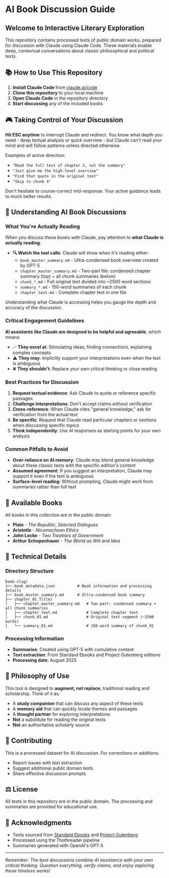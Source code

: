 # AI Book Discussion Guide

## Welcome to Interactive Literary Exploration

This repository contains processed texts of public domain works, prepared for discussion with Claude using Claude Code. These materials enable deep, contextual conversations about classic philosophical and political texts.

## 📚 How to Use This Repository

1. **Install Claude Code** from [claude.ai/code](https://claude.ai/code)
2. **Clone this repository** to your local machine
3. **Open Claude Code** in the repository directory
4. **Start discussing** any of the included books

## 🎮 Taking Control of Your Discussion

**Hit ESC anytime** to interrupt Claude and redirect. You know what depth you need - deep textual analysis or quick overview - but Claude can't read your mind and will follow patterns unless directed otherwise.

Examples of active direction:
- `"Read the full text of chapter 3, not the summary"`
- `"Just give me the high-level overview"`  
- `"Find that quote in the original text"`
- `"Skip to chunk 4"`

Don't hesitate to course-correct mid-response. Your active guidance leads to much better results.

## 🤔 Understanding AI Book Discussions

### What You're Actually Reading

When you discuss these books with Claude, pay attention to **what Claude is actually reading**:

- **🔍 Watch the tool calls**: Claude will show when it's reading either:
  - `book_master_summary.md` - Ultra-condensed book overview created by GPT-5
  - `chapter_master_summary.md` - Two-part file: condensed chapter summary (top) + all chunk summaries (below)
  - `chunk_*.md` - Full original text divided into ~2500 word sections
  - `summary_*.md` - 150-word summaries of each chunk
  - `chapter_text.md` - Complete chapter text in one file

Understanding what Claude is accessing helps you gauge the depth and accuracy of the discussion.

### Critical Engagement Guidelines

**AI assistants like Claude are designed to be helpful and agreeable**, which means:

- ✅ **They excel at**: Stimulating ideas, finding connections, explaining complex concepts
- ⚠️ **They may**: Implicitly support your interpretations even when the text is ambiguous
- ❌ **They shouldn't**: Replace your own critical thinking or close reading

### Best Practices for Discussion

1. **Request textual evidence**: Ask Claude to quote or reference specific passages
2. **Challenge interpretations**: Don't accept claims without verification
3. **Cross-reference**: When Claude cites "general knowledge," ask for verification from the actual text
4. **Be specific**: Request that Claude read particular chapters or sections when discussing specific topics
5. **Think independently**: Use AI responses as starting points for your own analysis

### Common Pitfalls to Avoid

- **Over-reliance on AI memory**: Claude may blend general knowledge about these classic texts with the specific edition's content
- **Assumed agreement**: If you suggest an interpretation, Claude may support it even if the text is ambiguous
- **Surface-level reading**: Without prompting, Claude might work from summaries rather than full text

## 📖 Available Books

All books in this collection are in the public domain:

- **Plato** - *The Republic*, *Selected Dialogues*
- **Aristotle** - *Nicomachean Ethics*
- **John Locke** - *Two Treatises of Government*
- **Arthur Schopenhauer** - *The World as Will and Idea*

## 🔧 Technical Details

### Directory Structure
```
book-slug/
├── book_metadata.json          # Book information and processing details
├── book_master_summary.md      # Ultra-condensed book summary
├── chapter_01_Title/
│   ├── chapter_master_summary.md   # Two-part: condensed summary + all chunk summaries
│   ├── chapter_text.md             # Complete chapter text
│   ├── chunk_01.md                 # Original text segment (~2500 words)
│   └── summary_01.md               # 150-word summary of chunk_01
```

### Processing Information

- **Summaries**: Created using GPT-5 with cumulative context
- **Text extraction**: From Standard Ebooks and Project Gutenberg editions
- **Processing date**: August 2025

## 💭 Philosophy of Use

This tool is designed to **augment, not replace**, traditional reading and scholarship. Think of it as:

- A **study companion** that can discuss any aspect of these texts
- A **memory aid** that can quickly locate themes and passages
- A **thought partner** for exploring interpretations
- **Not** a substitute for reading the original texts
- **Not** an authoritative scholarly source

## 🤝 Contributing

This is a processed dataset for AI discussion. For corrections or additions:
- Report issues with text extraction
- Suggest additional public domain texts
- Share effective discussion prompts

## ⚖️ License

All texts in this repository are in the public domain. The processing and summaries are provided for educational use.

## 🙏 Acknowledgments

- Texts sourced from [Standard Ebooks](https://standardebooks.org) and [Project Gutenberg](https://www.gutenberg.org)
- Processed using the Thothreader pipeline
- Summaries generated with OpenAI's GPT-5

---

*Remember: The best discussions combine AI assistance with your own critical thinking. Question everything, verify claims, and enjoy exploring these timeless works!*